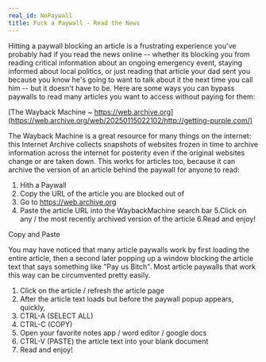 ```yaml
---
real_id: NoPaywall
title: Fuck a Paywall - Read the News
---
```

Hitting a paywall blocking an article is a frustrating experience you've probably had if you read the news online -- whether its blocking you from reading critical information about an ongoing emergency event, staying informed about local politics, or just reading that article your dad sent you because you know he's going to want to talk about it the next time you call him -- but it doesn't have to be. Here are some ways you can bypass paywalls to read many articles you want to access without paying for them:

[The Wayback Machine ~ https://web.archive.org](https://web.archive.org/web/20250115022102/http://getting-purple.com/)

The Wayback Machine is a great resource for many things on the internet: this Internet Archive collects snapshots of websites frozen in time to archive information across the internet for posterity even if the original websites change or are taken down. This works for articles too, because it can archive the version of an article behind the paywall for anyone to read:
1. Hith a Paywall
2. Copy the URL of the article you are blocked out of
3. Go to  https://web.archive.org
4. Paste the article URL into the WaybackMachine search bar
5.Click on any / the most recently archived version of the article
6.Read and enjoy!


Copy and Paste</em>

You may have noticed that many article paywalls work by first loading the entire article, then a second later popping up a window blocking the article text that says something like "Pay us Bitch". Most article paywalls that work this way can be circumvented pretty easily.
1. Click on the article / refresh the article page
1. After the article text loads but before the paywall popup appears, quickly, 
1. CTRL-A (SELECT ALL)
1. CTRL-C (COPY)
1. Open your favorite notes app / word editor / google docs
1. CTRL-V (PASTE) the article text into your blank document
1. Read and enjoy!